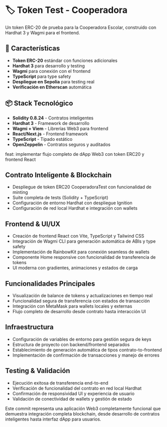 # 🏷️ Token Test - Cooperadora

Un token ERC-20 de prueba para la Cooperadora Escolar, construido con Hardhat 3 y Wagmi para el frontend.

## 🚀 Características

- **Token ERC-20** estándar con funciones adicionales
- **Hardhat 3** para desarrollo y testing
- **Wagmi** para conexión con el frontend
- **TypeScript** para type safety
- **Despliegue en Sepolia** para testing real
- **Verificación en Etherscan** automática

## 📦 Stack Tecnológico

- **Solidity 0.8.24** - Contratos inteligentes
- **Hardhat 3** - Framework de desarrollo
- **Wagmi + Viem** - Librerías Web3 para frontend
- **React/Next.js** - Frontend framework
- **TypeScript** - Tipado estático
- **OpenZeppelin** - Contratos seguros y auditados

feat: implementar flujo completo de dApp Web3 con token ERC20 y frontend React

## Contrato Inteligente & Blockchain
- Despliegue de token ERC20 CooperadoraTest con funcionalidad de minting
- Suite completa de tests (Solidity + TypeScript)
- Configuración de entorno Hardhat con despliegue Ignition
- Configuración de red local Hardhat e integración con wallets

## Frontend & UI/UX
- Creación de frontend React con Vite, TypeScript y Tailwind CSS
- Integración de Wagmi CLI para generación automática de ABIs y type safety
- Implementación de RainbowKit para conexión seamless de wallets
- Componente Home responsive con funcionalidad de transferencia de tokens
- UI moderna con gradientes, animaciones y estados de carga

## Funcionalidades Principales
- Visualización de balance de tokens y actualizaciones en tiempo real
- Funcionalidad segura de transferencia con estados de transacción
- Integración con MetaMask para wallets locales y externas
- Flujo completo de desarrollo desde contrato hasta interacción UI

## Infraestructura
- Configuración de variables de entorno para gestión segura de keys
- Estructura de proyecto con backend/frontend separados
- Establecimiento de generación automática de tipos contrato-to-frontend
- Implementación de confirmación de transacciones y manejo de errores

## Testing & Validación
- Ejecución exitosa de transferencia end-to-end
- Verificación de funcionalidad del contrato en red local Hardhat
- Confirmación de responsividad UI y experiencia de usuario
- Validación de conectividad de wallets y gestión de estado

Este commit representa una aplicación Web3 completamente funcional que demuestra integración completa blockchain, desde desarrollo de contratos inteligentes hasta interfaz dApp para usuarios.
